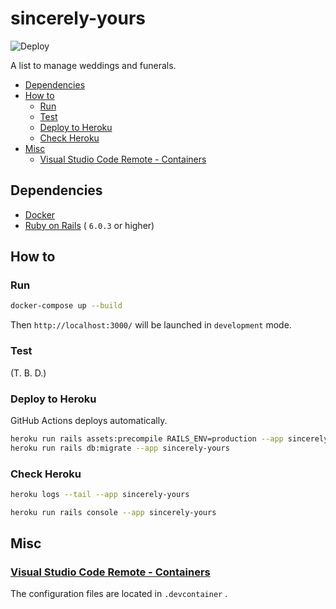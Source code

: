 # sincerely-yours

![Deploy](https://github.com/shin-sforzando/sincerely-yours/workflows/Deploy/badge.svg)

A list to manage weddings and funerals.

- [Dependencies](#dependencies)
- [How to](#how-to)
  - [Run](#run)
  - [Test](#test)
  - [Deploy to Heroku](#deploy-to-heroku)
  - [Check Heroku](#check-heroku)
- [Misc](#misc)
  - [Visual Studio Code Remote - Containers](#visual-studio-code-remote---containers)

## Dependencies

- [Docker](https://www.docker.com)
- [Ruby on Rails](https://rubyonrails.org) ( `6.0.3` or higher)

## How to

### Run

```sh
docker-compose up --build
```

Then `http://localhost:3000/` will be launched in `development` mode.

### Test

(T. B. D.)

### Deploy to Heroku

GitHub Actions deploys automatically.

```sh
heroku run rails assets:precompile RAILS_ENV=production --app sincerely-yours
heroku run rails db:migrate --app sincerely-yours
```

### Check Heroku

```sh
heroku logs --tail --app sincerely-yours
```

```sh
heroku run rails console --app sincerely-yours
```

## Misc

### [Visual Studio Code Remote - Containers](https://marketplace.visualstudio.com/items?itemName=ms-vscode-remote.remote-containers)

The configuration files are located in `.devcontainer` .
